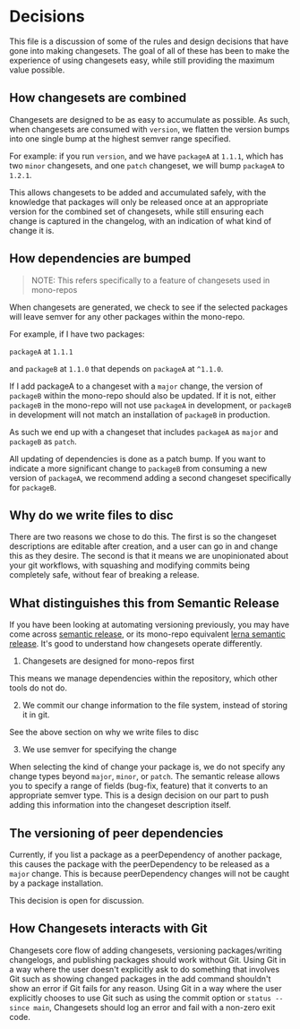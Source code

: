 # Decisions

This file is a discussion of some of the rules and design decisions that have gone into making changesets. The goal of all of these has been to make the experience of using changesets easy, while still providing the maximum value possible.

## How changesets are combined

Changesets are designed to be as easy to accumulate as possible. As such, when changesets are consumed with `version`, we flatten the version bumps into one single bump at the highest semver range specified.

For example: if you run `version`, and we have `packageA` at `1.1.1`, which has two `minor` changesets, and one `patch` changeset, we will bump `packageA` to `1.2.1`.

This allows changesets to be added and accumulated safely, with the knowledge that packages will only be released once at an appropriate version for the combined set of changesets, while still ensuring each change is captured in the changelog, with an indication of what kind of change it is.

## How dependencies are bumped

> NOTE: This refers specifically to a feature of changesets used in mono-repos

When changesets are generated, we check to see if the selected packages will leave semver for any other packages within the mono-repo.

For example, if I have two packages:

`packageA` at `1.1.1`

and `packageB` at `1.1.0` that depends on `packageA` at `^1.1.0`.

If I add packageA to a changeset with a `major` change, the version of `packageB` within the mono-repo should also be updated. If it is not, either `packageB` in the mono-repo will not use `packageA` in development, or `packageB` in development will not match an installation of `packageB` in production.

As such we end up with a changeset that includes `packageA` as `major` and `packageB` as `patch`.

All updating of dependencies is done as a patch bump. If you want to indicate a more significant change to `packageB` from consuming a new version of `packageA`, we recommend adding a second changeset specifically for `packageB`.

## Why do we write files to disc

There are two reasons we chose to do this. The first is so the changeset descriptions are editable after creation, and a user can go in and change this as they desire. The second is that it means we are unopinionated about your git workflows, with squashing and modifying commits being completely safe, without fear of breaking a release.

## What distinguishes this from Semantic Release

If you have been looking at automating versioning previously, you may have come across [semantic release](https://github.com/semantic-release/semantic-release), or its mono-repo equivalent [lerna semantic release](https://github.com/atlassian/lerna-semantic-release). It's good to understand how changesets operate differently.

1. Changesets are designed for mono-repos first

This means we manage dependencies within the repository, which other tools do not do.

2. We commit our change information to the file system, instead of storing it in git.

See the above section on why we write files to disc

3. We use semver for specifying the change

When selecting the kind of change your package is, we do not specify any change types beyond `major`, `minor`, or `patch`. The semantic release allows you to specify a range of fields (bug-fix, feature) that it converts to an appropriate semver type. This is a design decision on our part to push adding this information into the changeset description itself.

## The versioning of peer dependencies

Currently, if you list a package as a peerDependency of another package, this causes the package with the peerDependency to
be released as a `major` change. This is because peerDependency changes will not be caught by a package installation.

This decision is open for discussion.

## How Changesets interacts with Git

Changesets core flow of adding changesets, versioning packages/writing changelogs, and publishing packages should work without Git. Using Git in a way where the user doesn't explicitly ask to do something that involves Git such as showing changed packages in the add command shouldn't show an error if Git fails for any reason. Using Git in a way where the user explicitly chooses to use Git such as using the commit option or `status --since main`, Changesets should log an error and fail with a non-zero exit code.
